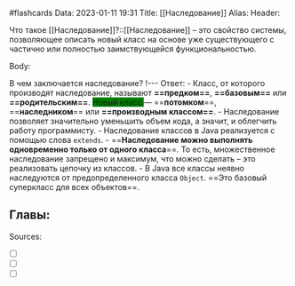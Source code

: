 #flashcards
Data: 2023-01-11 19:31
Title: [[Наследование]]
Alias:
Header:

Что такое [[Наследование]]?::[[Наследование]] – это свойство системы, позволяющее описать новый класс на основе уже существующего с частично или полностью заимствующейся функциональностью.
<!--SR:!2023-11-03,10,450-->



Body:



В чем заключается наследование?
!---
Ответ:
	- Класс, от которого производят наследование, называют **==предком==**, **==базовым==** или **==родительским==**. <span style="background-color: green"> Новый класс </span> — ==**потомком**==, ==**наследником**== или **==производным классом==**.
	- Наследование позволяет значительно уменьшить объем кода, а значит, и облегчить работу программисту.
	- Наследование классов в Java реализуется с помощью слова `extends`.
	- ==**Наследование можно выполнять одновременно только от одного класса**==. То есть, множественное наследование запрещено и максимум, что можно сделать – это реализовать цепочку из классов.
	- В Java все классы неявно наследуются от предопределенного класса `Object`. ==Это базовый суперкласс для всех объектов==.
<!--SR:!2023-11-03,10,470-->




Главы:
-



Sources:
- [ ] []()
- [ ] []()
- [ ] []()
